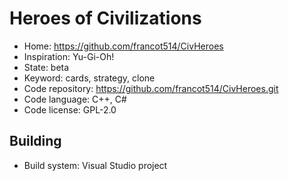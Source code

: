 # Heroes of Civilizations

- Home: https://github.com/francot514/CivHeroes
- Inspiration: Yu-Gi-Oh!
- State: beta
- Keyword: cards, strategy, clone
- Code repository: https://github.com/francot514/CivHeroes.git
- Code language: C++, C#
- Code license: GPL-2.0

## Building

- Build system: Visual Studio project
